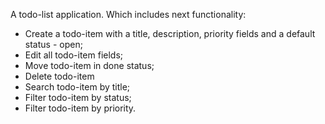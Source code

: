 A todo-list application. Which includes next functionality:
  * Create a todo-item with a title, description, priority fields and a default status - open;
  * Edit all todo-item fields;
  * Move todo-item in done status;
  * Delete todo-item
  * Search todo-item by title;
  * Filter todo-item by status;
  * Filter todo-item by priority.
